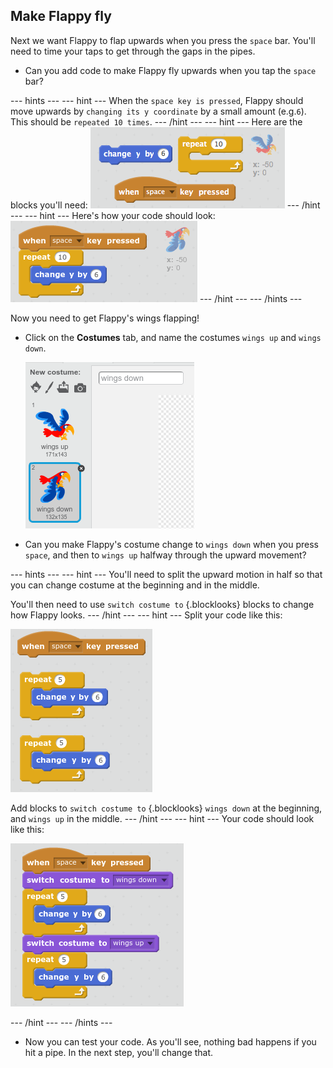 

## Make Flappy fly

Next we want Flappy to flap upwards when you press the `space` bar. You'll need to time your taps to get through the gaps in the pipes.

+ Can you add code to make Flappy fly upwards when you tap the `space` bar?

--- hints ---
--- hint ---
When the `space key is pressed`, Flappy should move upwards by `changing its y coordinate` by a small amount (e.g.`6`). This should be `repeated 10 times`.
--- /hint ---
--- hint ---
Here are the blocks you'll need:
![screenshot](images/flappy-up-blocks.png)
--- /hint ---
--- hint ---
Here's how your code should look:
![screenshot](images/flappy-up-code.png)
--- /hint ---
--- /hints ---

Now you need to get Flappy's wings flapping!

+ Click on the **Costumes** tab, and name the costumes `wings up` and `wings down`.

    ![screenshot](images/flappy-wings.png)

+ Can you make Flappy's costume change to `wings down` when you press `space`, and then to `wings up` halfway through the upward movement?

--- hints ---
--- hint ---
You'll need to split the upward motion in half so that you can change costume at the beginning and in the middle.

You'll then need to use `switch costume to` {.blocklooks} blocks to change how Flappy looks.
--- /hint ---
--- hint ---
Split your code like this:

![screenshot](images/flappy-wings-hint.png)

Add blocks to `switch costume to` {.blocklooks} `wings down` at the beginning, and `wings up` in the middle.
--- /hint ---
--- hint ---
Your code should look like this:

![screenshot](images/flappy-wings-code.png)

--- /hint ---
--- /hints ---

+ Now you can test your code. As you'll see, nothing bad happens if you hit a pipe. In the next step, you'll change that.
